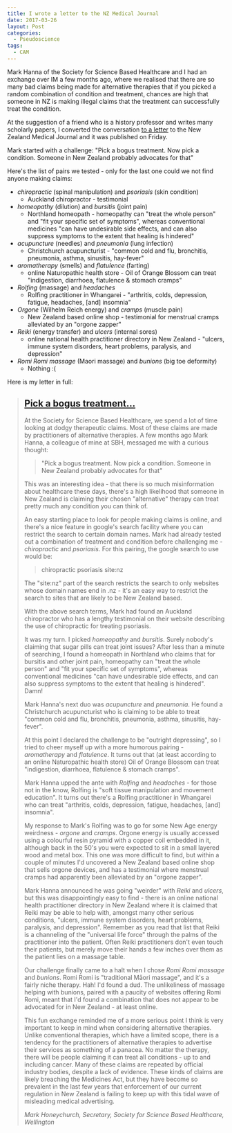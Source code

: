 ```yaml
---
title: I wrote a letter to the NZ Medical Journal
date: 2017-03-26
layout: Post
categories:
  - Pseudoscience
tags:
  - CAM
---
```


Mark Hanna of the Society for Science Based Healthcare and I had an exchange over IM a few months ago, where we realised that there are so many bad claims being made for alternative therapies that if you picked a random combination of condition and treatment, chances are high that someone in NZ is making illegal claims that the treatment can successfully treat the condition.

<!-- more -->

At the suggestion of a friend who is a history professor and writes many scholarly papers, I converted the conversation [to a letter](https://www.nzma.org.nz/journal/read-the-journal/all-issues/2010-2019/2017/vol-130-no-1452-24-march-2017/7200) to the New Zealand Medical Journal and it was published on Friday.

Mark started with a challenge: "Pick a bogus treatment. Now pick a condition. Someone in New Zealand probably advocates for that"

Here's the list of pairs we tested - only for the last one could we not find anyone making claims:

- _chiropractic_ (spinal manipulation) and _psoriasis_ (skin condition)
  - Auckland chiropractor - testimonial
- _homeopathy_ (dilution) and _bursitis_ (joint pain)
  - Northland homeopath - homeopathy can "treat the whole person" and "fit your specific set of symptoms", whereas conventional medicines "can have undesirable side effects, and can also suppress symptoms to the extent that healing is hindered"
- _acupuncture_ (needles) and _pneumonia_ (lung infection)
  - Christchurch acupuncturist - "common cold and flu, bronchitis, pneumonia, asthma, sinusitis, hay-fever"
- _aromatherapy_ (smells) and _flatulence_ (farting)
  - online Naturopathic health store - Oil of Orange Blossom can treat "indigestion, diarrhoea, flatulence & stomach cramps"
- _Rolfing_ (massage) and _headaches_
  - Rolfing practitioner in Whangarei - "arthritis, colds, depression, fatigue, headaches, [and] insomnia"
- _Orgone_ (Wilhelm Reich energy) and _cramps_ (muscle pain)
  - New Zealand based online shop - testimonial for menstrual cramps alleviated by an "orgone zapper"
- _Reiki_ (energy transfer) and _ulcers_ (internal sores)
  - online national health practitioner directory in New Zealand - "ulcers, immune system disorders, heart problems, paralysis, and depression"
- _Romi Romi massage_ (Maori massage) and _bunions_ (big toe deformity)
  - Nothing :(

Here is my letter in full:

> ## [Pick a bogus treatment...](/media/docs/skepticism/Honeychurch-FINAL.pdf)
>
> At the Society for Science Based Healthcare, we spend a lot of time looking at dodgy therapeutic claims. Most of these claims are made by practitioners of alternative therapies. A few months ago Mark Hanna, a colleague of mine at SBH, messaged me with a curious thought:
>
> > "Pick a bogus treatment. Now pick a condition. Someone in New Zealand probably advocates for that"
>
> This was an interesting idea - that there is so much misinformation about healthcare these days, there's a high likelihood that someone in New Zealand is claiming their chosen "alternative" therapy can treat pretty much any condition you can think of.
>
> An easy starting place to look for people making claims is online, and there's a nice feature in google's search facility where you can restrict the search to certain domain names. Mark had already tested out a combination of treatment and condition before challenging me - _chiropractic_ and _psoriasis_. For this pairing, the google search to use would be:
>
> > chiropractic psoriasis site:nz
>
> The "site:nz" part of the search restricts the search to only websites whose domain names end in .nz - it's an easy way to restrict the search to sites that are likely to be New Zealand based.
>
> With the above search terms, Mark had found an Auckland chiropractor who has a lengthy testimonial on their website describing the use of chiropractic for treating psoriasis.
>
> It was my turn. I picked _homeopathy_ and _bursitis_. Surely nobody's claiming that sugar pills can treat joint issues? After less than a minute of searching, I found a homeopath in Northland who claims that for bursitis and other joint pain, homeopathy can "treat the whole person" and "fit your specific set of symptoms", whereas conventional medicines "can have undesirable side effects, and can also suppress symptoms to the extent that healing is hindered". Damn!
>
> Mark Hanna's next duo was _acupuncture_ and _pneumonia_. He found a Christchurch acupuncturist who is claiming to be able to treat "common cold and flu, bronchitis, pneumonia, asthma, sinusitis, hay-fever".
>
> At this point I declared the challenge to be "outright depressing", so I tried to cheer myself up with a more humorous pairing - _aromatherapy_ and _flatulence_. It turns out that (at least according to an online Naturopathic health store) Oil of Orange Blossom can treat "indigestion, diarrhoea, flatulence & stomach cramps".
>
> Mark Hanna upped the ante with _Rolfing_ and _headaches_ - for those not in the know, Rolfing is "soft tissue manipulation and movement education". It turns out there's a Rolfing practitioner in Whangarei who can treat "arthritis, colds, depression, fatigue, headaches, [and] insomnia".
>
> My response to Mark's Rolfing was to go for some New Age energy weirdness - _orgone_ and _cramps_. Orgone energy is usually accessed using a colourful resin pyramid with a copper coil embedded in it, although back in the 50's you were expected to sit in a small layered wood and metal box. This one was more difficult to find, but within a couple of minutes I'd uncovered a New Zealand based online shop that sells orgone devices, and has a testimonial where menstrual cramps had apparently been alleviated by an "orgone zapper".
>
> Mark Hanna announced he was going "weirder" with _Reiki_ and _ulcers_, but this was disappointingly easy to find - there is an online national health practitioner directory in New Zealand where it is claimed that Reiki may be able to help with, amongst many other serious conditions, "ulcers, immune system disorders, heart problems, paralysis, and depression". Remember as you read that list that Reiki is a channeling of the "universal life force" through the palms of the practitioner into the patient. Often Reiki practitioners don't even touch their patients, but merely move their hands a few inches over them as the patient lies on a massage table.
>
> Our challenge finally came to a halt when I chose _Romi Romi massage_ and _bunions_. Romi Romi is "traditional Māori massage", and it's a fairly niche therapy. Hah! I'd found a dud. The unlikeliness of massage helping with bunions, paired with a paucity of websites offering Romi Romi, meant that I'd found a combination that does not appear to be advocated for in New Zealand - at least online.
>
> This fun exchange reminded me of a more serious point I think is very important to keep in mind when considering alternative therapies. Unlike conventional therapies, which have a limited scope, there is a tendency for the practitioners of alternative therapies to advertise their services as something of a panacea. No matter the therapy, there will be people claiming it can treat all conditions - up to and including cancer. Many of these claims are repeated by official industry bodies, despite a lack of evidence. These kinds of claims are likely breaching the Medicines Act, but they have become so prevalent in the last few years that enforcement of our current regulation in New Zealand is failing to keep up with this tidal wave of misleading medical advertising.
>
> _Mark Honeychurch, Secretary, Society for Science Based Healthcare, Wellington_
